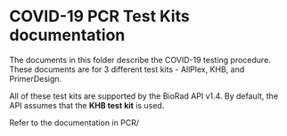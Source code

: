 # COVID-19 PCR Test Kits documentation

The documents in this folder describe the COVID-19 testing procedure. These documents are for 3 different test kits - AllPlex, KHB, and PrimerDesign.

All of these test kits are supported by the BioRad API v1.4. By default, the API assumes that the **KHB test kit** is used.

Refer to the documentation in PCR/
